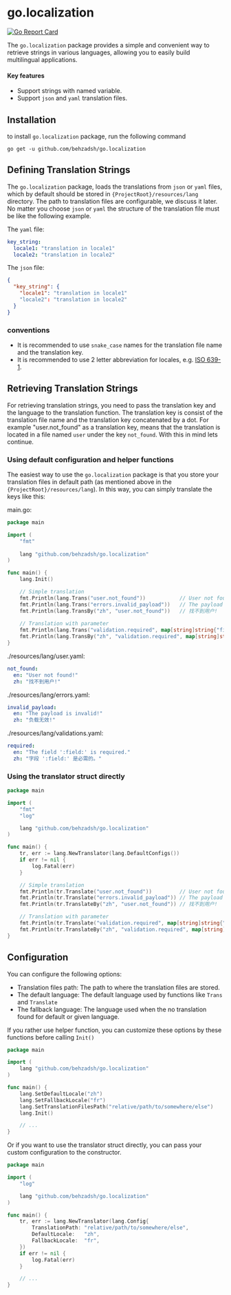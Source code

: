 # go.localization

[![Go Report Card](https://goreportcard.com/badge/github.com/behzadsh/go.localization)](https://goreportcard.com/report/github.com/behzadsh/go.localization)

The `go.localization` package provides a simple and convenient way to retrieve strings
in various languages, allowing you to easily build multilingual applications.

#### Key features
- Support strings with named variable.
- Support `json` and `yaml` translation files.

## Installation
to install `go.localization` package, run the following command

```
go get -u github.com/behzadsh/go.localization
```

## Defining Translation Strings
The `go.localization` package, loads the translations from `json` or `yaml` files, which by default should be
stored in `{ProjectRoot}/resources/lang` directory. The path to translation files are configurable, we discuss it later.
No matter you choose `json` or `yaml` the structure of the translation file must be like the following example.

The `yaml` file:
```yaml
key_string:
  locale1: "translation in locale1"
  locale2: "translation in locale2"
```

The `json` file:
```json
{
  "key_string": {
    "locale1": "translation in locale1"
    "locale2": "translation in locale2"
  }
}
```

### conventions
* It is recommended to use `snake_case` names for the translation file name and the translation key.
* It is recommended to use 2 letter abbreviation for locales, e.g. [ISO 639-1](https://en.wikipedia.org/wiki/List_of_ISO_639-1_codes).

## Retrieving Translation Strings

For retrieving translation strings, you need to pass the translation key and the language to the translation function.
The translation key is consist of the translation file name and the translation key concatenated by a dot.
For example "user.not_found" as a translation key, means that the translation is located in a file named
`user` under the key `not_found`. With this in mind lets continue.

### Using default configuration and helper functions
The easiest way to use the `go.localization` package is that you store your translation files in default path
(as mentioned above in the `{ProjectRoot}/resources/lang`). In this way, you can simply translate the keys like this:

main.go:
```go
package main

import (
	"fmt"
	
	lang "github.com/behzadsh/go.localization"
)

func main() {
	lang.Init()

	// Simple translation
	fmt.Println(lang.Trans("user.not_found"))           // User not found!
	fmt.Println(lang.Trans("errors.invalid_payload"))   // The payload is invalid!
	fmt.Println(lang.TransBy("zh", "user.not_found"))   // 找不到用户!
	
	// Translation with parameter
	fmt.Println(lang.Trans("validation.required", map[string]string{"field": "email"}))         // The field 'email' is required.
	fmt.Println(lang.TransBy("zh", "validation.required", map[string]string{"field": "email"})) // 字段 'email' 是必需的。
}
```
./resources/lang/user.yaml:
```yaml
not_found:
  en: "User not found!"
  zh: "找不到用户!"
```
./resources/lang/errors.yaml:
```yaml
invalid_payload:
  en: "The payload is invalid!"
  zh: "负载无效!"
```
./resources/lang/validations.yaml:
```yaml
required:
  en: "The field ':field:' is required."
  zh: "字段 ':field:' 是必需的。"
```

### Using the translator struct directly

```go
package main

import (
	"fmt"
	"log"

	lang "github.com/behzadsh/go.localization"
)

func main() {
	tr, err := lang.NewTranslator(lang.DefaultConfigs())
	if err != nil {
		log.Fatal(err)
	}

	// Simple translation
	fmt.Println(tr.Translate("user.not_found"))         // User not found!
	fmt.Println(tr.Translate("errors.invalid_payload")) // The payload is invalid!
	fmt.Println(tr.TranslateBy("zh", "user.not_found")) // 找不到用户!

	// Translation with parameter
	fmt.Println(tr.Translate("validation.required", map[string]string{"field": "email"}))         // The field 'email' is required.
	fmt.Println(tr.TranslateBy("zh", "validation.required", map[string]string{"field": "email"})) // 字段 'email' 是必需的。
}
```

## Configuration

You can configure the following options:
* Translation files path: The path to where the translation files are stored.
* The default language: The default language used by functions like `Trans` and `Translate`
* The fallback language: The language used when the no translation found for default or given language.

If you rather use helper function, you can customize these options by these functions before calling `Init()`

```go
package main

import (
	lang "github.com/behzadsh/go.localization"
)

func main() {
	lang.SetDefaultLocale("zh")
	lang.SetFallbackLocale("fr")
	lang.SetTranslationFilesPath("relative/path/to/somewhere/else")
	lang.Init()

	// ...
}
```

Or if you want to use the translator struct directly, you can pass your custom configuration to the constructor.

```go
package main

import (
	"log"

	lang "github.com/behzadsh/go.localization"
)

func main() {
	tr, err := lang.NewTranslator(lang.Config{
		TranslationPath: "relative/path/to/somewhere/else",
		DefaultLocale:   "zh",
		FallbackLocale:  "fr",
	})
	if err != nil {
		log.Fatal(err)
	}

	// ...
}
```
